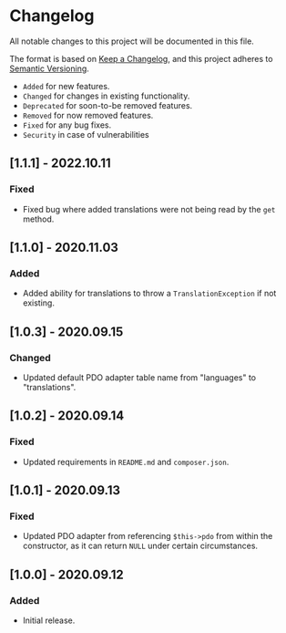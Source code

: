 # Changelog

All notable changes to this project will be documented in this file.

The format is based on [Keep a Changelog](https://keepachangelog.com/en/1.0.0/),
and this project adheres to [Semantic Versioning](https://semver.org/spec/v2.0.0.html).

- `Added` for new features.
- `Changed` for changes in existing functionality.
- `Deprecated` for soon-to-be removed features.
- `Removed` for now removed features.
- `Fixed` for any bug fixes.
- `Security` in case of vulnerabilities

## [1.1.1] - 2022.10.11

### Fixed

- Fixed bug where added translations were not being read by the `get` method.

## [1.1.0] - 2020.11.03

### Added

- Added ability for translations to throw a `TranslationException` if not existing.

## [1.0.3] - 2020.09.15

### Changed

- Updated default PDO adapter table name from "languages" to "translations".

## [1.0.2] - 2020.09.14

### Fixed

- Updated requirements in `README.md` and `composer.json`.

## [1.0.1] - 2020.09.13

### Fixed

- Updated PDO adapter from referencing `$this->pdo` from within the constructor, 
as it can return `NULL` under certain circumstances.

## [1.0.0] - 2020.09.12

### Added

- Initial release.